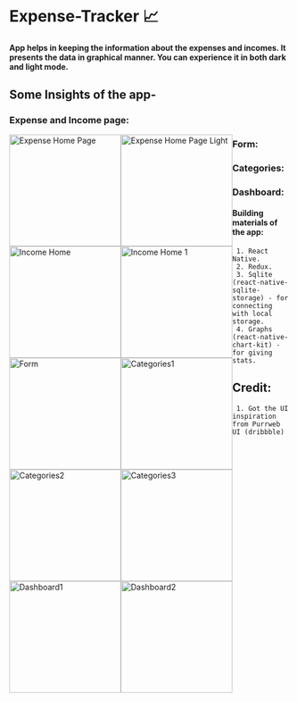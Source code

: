 # Expense-Tracker :chart_with_upwards_trend:

#### App helps in keeping the information about the expenses and incomes. It presents the data in graphical manner. You can experience it in both dark and light mode.   

## Some Insights of the app-

### Expense and Income page:
<img src="https://i.ibb.co/nnTDg8q/exphome.jpg" 
     alt="Expense Home Page"  
     style="float: left" 
     width="200px"/><img src="https://i.ibb.co/9cHj1wF/exphomelight.jpg" 
     alt="Expense Home Page Light"  
     style="float: left" 
     width="200px"/><img src="https://i.ibb.co/tXdnBsF/inchome.jpg" 
     alt="Income Home" 
     width="200px" 
     style="float:left"/><img src="https://i.ibb.co/LJm8CfQ/inchome1.jpg" 
     alt="Income Home 1" 
     width="200px" 
     style="float:left"/>
### Form:
<img src="https://i.ibb.co/mDPzPGh/addexptrans.jpg" 
     alt="Form" 
     width="200px" 
     style="float:left"/>
### Categories: 
<img src="https://i.ibb.co/tzC2Wxy/categories.jpg" 
     alt="Categories1" 
     width="200px" 
     style="float:left"/><img src="https://i.ibb.co/hZrP4DR/category1.jpg" 
     alt="Categories2" 
     width="200px" 
     style="float:left"/><img src="https://i.ibb.co/TPxHv97/category2.jpg" 
     alt="Categories3" 
     width="200px" 
     style="float:left"/>
### Dashboard:
<img src="https://i.ibb.co/yY8m848/dashboard.jpg" 
     alt="Dashboard1" 
     width="200px" 
     style="float:left"/><img src="https://i.ibb.co/DYNQ915/dashboardlight.jpg" 
     alt="Dashboard2" 
     width="200px" 
     style="float:left"/>
     
#### Building materials of the app:     
     1. React Native.
     2. Redux.
     3. Sqlite (react-native-sqlite-storage) - for connecting with local storage.
     4. Graphs (react-native-chart-kit) - for giving stats.
     
 ## Credit:
     1. Got the UI inspiration from Purrweb UI (dribbble)
     
